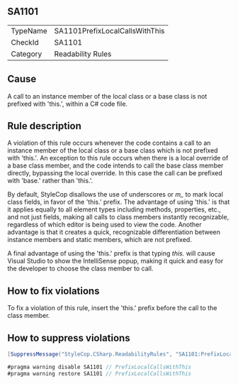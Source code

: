 ﻿## SA1101

<table>
<tr>
  <td>TypeName</td>
  <td>SA1101PrefixLocalCallsWithThis</td>
</tr>
<tr>
  <td>CheckId</td>
  <td>SA1101</td>
</tr>
<tr>
  <td>Category</td>
  <td>Readability Rules</td>
</tr>
</table>

## Cause

A call to an instance member of the local class or a base class is not prefixed with 'this.', within a C# code file.

## Rule description

A violation of this rule occurs whenever the code contains a call to an instance member of the local class or a base class which is not prefixed with 'this.'. An exception to this rule occurs when there is a local override of a base class member, and the code intends to call the base class member directly, bypassing the local override. In this case the call can be prefixed with 'base.' rather than 'this.'.

By default, StyleCop disallows the use of underscores or *m_* to mark local class fields, in favor of the 'this.' prefix. The advantage of using 'this.' is that it applies equally to all element types including methods, properties, etc., and not just fields, making all calls to class members instantly recognizable, regardless of which editor is being used to view the code. Another advantage is that it creates a quick, recognizable differentiation between instance members and static members, which are not prefixed.

A final advantage of using the 'this.' prefix is that typing *this.* will cause Visual Studio to show the IntelliSense popup, making it quick and easy for the developer to choose the class member to call.

## How to fix violations

To fix a violation of this rule, insert the 'this.' prefix before the call to the class member.

## How to suppress violations

```csharp
[SuppressMessage("StyleCop.CSharp.ReadabilityRules", "SA1101:PrefixLocalCallsWithThis", Justification = "Reviewed.")]
```

```csharp
#pragma warning disable SA1101 // PrefixLocalCallsWithThis
#pragma warning restore SA1101 // PrefixLocalCallsWithThis
```
